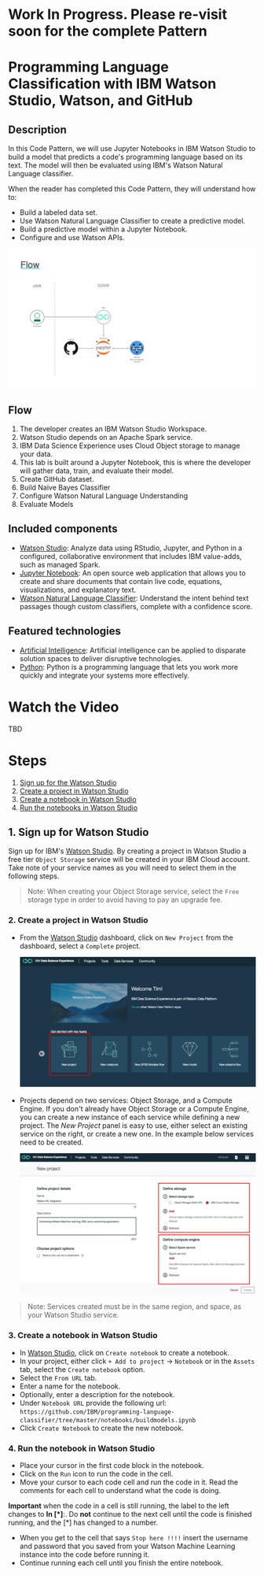 # Work In Progress. Please re-visit soon for the complete Pattern

# Programming Language Classification with IBM Watson Studio, Watson, and GitHub

## Description
In this Code Pattern, we will use Jupyter Notebooks in IBM Watson Studio to build a model that predicts a code's programming language based on its text. The model will then be evaluated using IBM's Watson Natural Language classifier.

When the reader has completed this Code Pattern, they will understand how to:

* Build a labeled data set.
* Use Watson Natural Language Classifier to create a predictive model.
* Build a predictive model within a Jupyter Notebook.
* Configure and use Watson APIs.

![](images/architecture.png)

## Flow
1. The developer creates an IBM Watson Studio Workspace.
2. Watson Studio depends on an Apache Spark service.
3. IBM Data Science Experience uses Cloud Object storage to manage your data.
4. This lab is built around a Jupyter Notebook, this is where the developer will gather data, train, and evaluate their model.
5. Create GitHub dataset.
6. Build Naive Bayes Classifier
7. Configure Watson Natural Language Understanding
8. Evaluate Models


## Included components
* [Watson Studio](https://www.ibm.com/bs-en/marketplace/data-science-experience): Analyze data using RStudio, Jupyter, and Python in a configured, collaborative environment that includes IBM value-adds, such as managed Spark.
* [Jupyter Notebook](http://jupyter.org/): An open source web application that allows you to create and share documents that contain live code, equations, visualizations, and explanatory text.
* [Watson Natural Language Classifier](https://www.ibm.com/watson/services/natural-language-classifier/): Understand the intent behind text passages though custom classifiers, complete with a confidence score.

## Featured technologies
* [Artificial Intelligence](https://medium.com/ibm-data-science-experience): Artificial intelligence can be applied to disparate solution spaces to deliver disruptive technologies.
* [Python](https://www.python.org/): Python is a programming language that lets you work more quickly and integrate your systems more effectively.

# Watch the Video
TBD

# Steps
1. [Sign up for the Watson Studio](#1-sign-up-for-watson-studio)
1. [Create a project in Watson Studio](#2-create-a-project-in-watson-studio-and-bind-it-to-your-watson-machine-learning-service-instance)
1. [Create a notebook in Watson Studio](#3-create-a-notebook-in-watson-studio)
1. [Run the notebooks in Watson Studio](#4-run-the-notebook-in-watson-studio)

## 1. Sign up for Watson Studio

Sign up for IBM's [Watson Studio](https://dataplatform.ibm.com). By creating a project in Watson Studio a free tier ``Object Storage`` service will be created in your IBM Cloud account. Take note of your service names as you will need to select them in the following steps.

> Note: When creating your Object Storage service, select the ``Free`` storage type in order to avoid having to pay an upgrade fee.

### 2. Create a project in Watson Studio

* From the [Watson Studio](https://datascience.ibm.com) dashboard, click on `New Project` from the dashboard, select a `Complete` project.

  ![](images/new-project.png?raw=true)

* Projects depend on two services: Object Storage, and a Compute Engine.  If you don't already have Object Storage or a Compute Engine, you can create a new instance of each service while defining a new project.  The _New Project_ panel is easy to use, either select an existing service on the right, or create a new one.  In the example below services need to be created.

  ![](images/create-services.png?raw=true)

> Note: Services created must be in the same region, and space, as your Watson Studio service.

### 3. Create a notebook in Watson Studio

* In [Watson Studio](https://dataplatform.ibm.com), click on `Create notebook` to create a notebook.
* In your project, either click `+ Add to project` -> `Notebook` or in the `Assets` tab, select the `Create notebook` option.
* Select the `From URL` tab.
* Enter a name for the notebook.
* Optionally, enter a description for the notebook.
* Under `Notebook URL` provide the following url: `https://github.com/IBM/programming-language-classifier/tree/master/notebooks/buildmodels.ipynb`
* Click `Create Notebook` to create the new notebook.

### 4. Run the notebook in Watson Studio

* Place your cursor in the first code block in the notebook.
* Click on the `Run` icon to run the code in the cell.
* Move your cursor to each code cell and run the code in it. Read the comments for each cell to understand what the code is doing.

 **Important** when the code in a cell is still running, the label to the left changes to **In [\*]**:.
  Do **not** continue to the next cell until the code is finished running, and the [\*] has changed to a number.

* When you get to the cell that says `Stop here !!!!` insert the username and password that you saved from your Watson Machine Learning instance into the code before running it.
* Continue running each cell until you finish the entire notebook.
